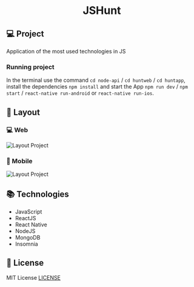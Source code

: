 <h1 align="center">JSHunt</h1>

## 💻 Project

Application of the most used technologies in JS

### Running project

In the terminal use the command `cd node-api` / `cd huntweb` / `cd huntapp`, install the dependencies `npm install` and start the App `npm run dev` / `npm start` / `react-native run-android` or `react-native run-ios`.


## 🎨 Layout

### 💻 Web

![Layout Project]()

### 📱 Mobile

![Layout Project]()

## 📚 Technologies

* JavaScript
* ReactJS
* React Native
* NodeJS
* MongoDB
* Insomnia

## 📃 License

MIT License [LICENSE](https://github.com/felipehonoratods/jshunt/blob/master/LICENSE)
